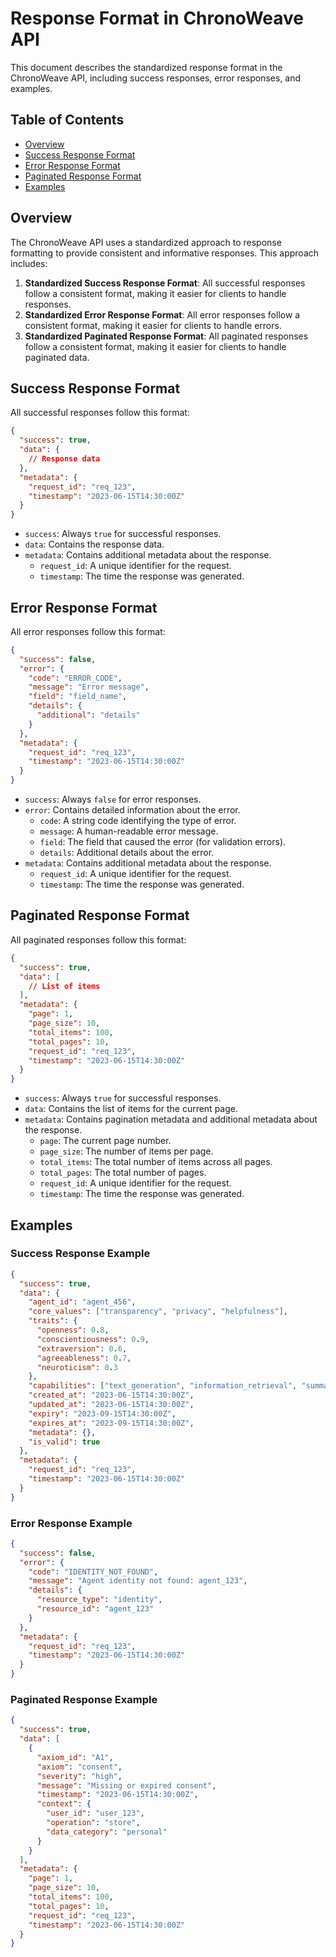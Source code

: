 # Response Format in ChronoWeave API

This document describes the standardized response format in the ChronoWeave API, including success responses, error responses, and examples.

## Table of Contents

- [Overview](#overview)
- [Success Response Format](#success-response-format)
- [Error Response Format](#error-response-format)
- [Paginated Response Format](#paginated-response-format)
- [Examples](#examples)

## Overview

The ChronoWeave API uses a standardized approach to response formatting to provide consistent and informative responses. This approach includes:

1. **Standardized Success Response Format**: All successful responses follow a consistent format, making it easier for clients to handle responses.
2. **Standardized Error Response Format**: All error responses follow a consistent format, making it easier for clients to handle errors.
3. **Standardized Paginated Response Format**: All paginated responses follow a consistent format, making it easier for clients to handle paginated data.

## Success Response Format

All successful responses follow this format:

```json
{
  "success": true,
  "data": {
    // Response data
  },
  "metadata": {
    "request_id": "req_123",
    "timestamp": "2023-06-15T14:30:00Z"
  }
}
```

- `success`: Always `true` for successful responses.
- `data`: Contains the response data.
- `metadata`: Contains additional metadata about the response.
  - `request_id`: A unique identifier for the request.
  - `timestamp`: The time the response was generated.

## Error Response Format

All error responses follow this format:

```json
{
  "success": false,
  "error": {
    "code": "ERROR_CODE",
    "message": "Error message",
    "field": "field_name",
    "details": {
      "additional": "details"
    }
  },
  "metadata": {
    "request_id": "req_123",
    "timestamp": "2023-06-15T14:30:00Z"
  }
}
```

- `success`: Always `false` for error responses.
- `error`: Contains detailed information about the error.
  - `code`: A string code identifying the type of error.
  - `message`: A human-readable error message.
  - `field`: The field that caused the error (for validation errors).
  - `details`: Additional details about the error.
- `metadata`: Contains additional metadata about the response.
  - `request_id`: A unique identifier for the request.
  - `timestamp`: The time the response was generated.

## Paginated Response Format

All paginated responses follow this format:

```json
{
  "success": true,
  "data": [
    // List of items
  ],
  "metadata": {
    "page": 1,
    "page_size": 10,
    "total_items": 100,
    "total_pages": 10,
    "request_id": "req_123",
    "timestamp": "2023-06-15T14:30:00Z"
  }
}
```

- `success`: Always `true` for successful responses.
- `data`: Contains the list of items for the current page.
- `metadata`: Contains pagination metadata and additional metadata about the response.
  - `page`: The current page number.
  - `page_size`: The number of items per page.
  - `total_items`: The total number of items across all pages.
  - `total_pages`: The total number of pages.
  - `request_id`: A unique identifier for the request.
  - `timestamp`: The time the response was generated.

## Examples

### Success Response Example

```json
{
  "success": true,
  "data": {
    "agent_id": "agent_456",
    "core_values": ["transparency", "privacy", "helpfulness"],
    "traits": {
      "openness": 0.8,
      "conscientiousness": 0.9,
      "extraversion": 0.6,
      "agreeableness": 0.7,
      "neuroticism": 0.3
    },
    "capabilities": ["text_generation", "information_retrieval", "summarization"],
    "created_at": "2023-06-15T14:30:00Z",
    "updated_at": "2023-06-15T14:30:00Z",
    "expiry": "2023-09-15T14:30:00Z",
    "expires_at": "2023-09-15T14:30:00Z",
    "metadata": {},
    "is_valid": true
  },
  "metadata": {
    "request_id": "req_123",
    "timestamp": "2023-06-15T14:30:00Z"
  }
}
```

### Error Response Example

```json
{
  "success": false,
  "error": {
    "code": "IDENTITY_NOT_FOUND",
    "message": "Agent identity not found: agent_123",
    "details": {
      "resource_type": "identity",
      "resource_id": "agent_123"
    }
  },
  "metadata": {
    "request_id": "req_123",
    "timestamp": "2023-06-15T14:30:00Z"
  }
}
```

### Paginated Response Example

```json
{
  "success": true,
  "data": [
    {
      "axiom_id": "A1",
      "axiom": "consent",
      "severity": "high",
      "message": "Missing or expired consent",
      "timestamp": "2023-06-15T14:30:00Z",
      "context": {
        "user_id": "user_123",
        "operation": "store",
        "data_category": "personal"
      }
    }
  ],
  "metadata": {
    "page": 1,
    "page_size": 10,
    "total_items": 100,
    "total_pages": 10,
    "request_id": "req_123",
    "timestamp": "2023-06-15T14:30:00Z"
  }
}
```
